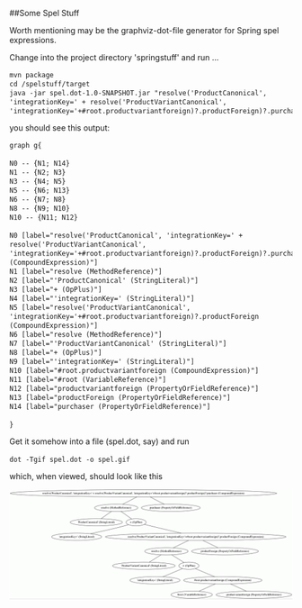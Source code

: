 ##Some Spel Stuff

Worth mentioning may be the graphviz-dot-file generator for Spring spel expressions. 

Change into the project directory 'springstuff' and run ...

```
mvn package
cd /spelstuff/target 
java -jar spel.dot-1.0-SNAPSHOT.jar "resolve('ProductCanonical', 'integrationKey=' + resolve('ProductVariantCanonical', 'integrationKey='+#root.productvariantforeign)?.productForeign)?.purchaser"
```
you should see this output:

```
graph g{

N0 -- {N1; N14}
N1 -- {N2; N3}
N3 -- {N4; N5}
N5 -- {N6; N13}
N6 -- {N7; N8}
N8 -- {N9; N10}
N10 -- {N11; N12}

N0 [label="resolve('ProductCanonical', 'integrationKey=' + resolve('ProductVariantCanonical', 'integrationKey='+#root.productvariantforeign)?.productForeign)?.purchaser (CompoundExpression)"]
N1 [label="resolve (MethodReference)"]
N2 [label="'ProductCanonical' (StringLiteral)"]
N3 [label="+ (OpPlus)"]
N4 [label="'integrationKey=' (StringLiteral)"]
N5 [label="resolve('ProductVariantCanonical', 'integrationKey='+#root.productvariantforeign)?.productForeign (CompoundExpression)"]
N6 [label="resolve (MethodReference)"]
N7 [label="'ProductVariantCanonical' (StringLiteral)"]
N8 [label="+ (OpPlus)"]
N9 [label="'integrationKey=' (StringLiteral)"]
N10 [label="#root.productvariantforeign (CompoundExpression)"]
N11 [label="#root (VariableReference)"]
N12 [label="productvariantforeign (PropertyOrFieldReference)"]
N13 [label="productForeign (PropertyOrFieldReference)"]
N14 [label="purchaser (PropertyOrFieldReference)"]

}
```

Get it somehow into a file (spel.dot, say) and run

`dot -Tgif spel.dot -o spel.gif`

which, when viewed, should look like this

![](spel.gif "")
